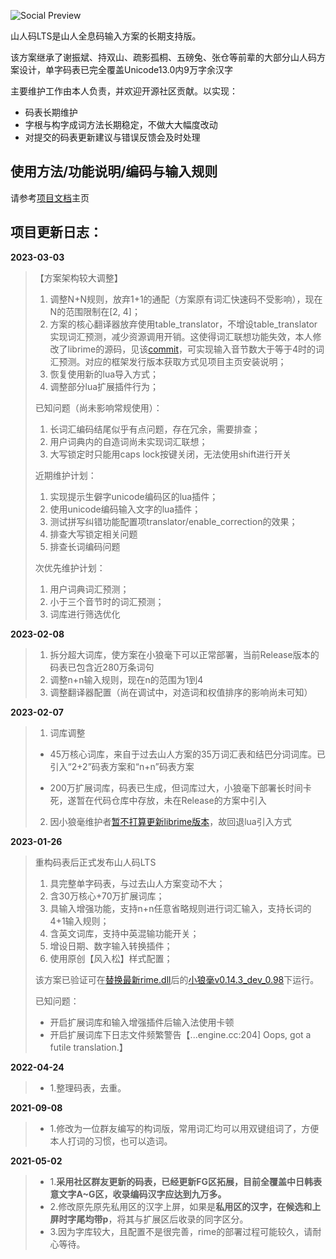 ![Social Preview](https://user-images.githubusercontent.com/54578647/217300073-75a2cd02-756e-45ad-a272-5e32178a51dc.png)

山人码LTS是山人全息码输入方案的长期支持版。

该方案继承了谢振斌、持双山、疏影孤桐、五磅兔、张仓等前辈的大部分山人码方案设计，单字码表已完全覆盖Unicode13.0内9万字余汉字

主要维护工作由本人负责，并欢迎开源社区贡献。以实现：

- 码表长期维护
- 字根与构字成词方法长期稳定，不做大大幅度改动
- 对提交的码表更新建议与错误反馈会及时处理

## 使用方法/功能说明/编码与输入规则

请参考[项目文档](https://siuze.github.io/ShanRenMaLTS/)主页


## 项目更新日志：

**2023-03-03**
> 【方案架构较大调整】
> 
> 1. 调整N+N规则，放弃1+1的通配（方案原有词汇快速码不受影响），现在N的范围限制在[2, 4]；
> 2. 方案的核心翻译器放弃使用table_translator，不增设table_translator实现词汇预测，减少资源调用开销。这使得词汇联想功能失效，本人修改了librime的源码，见该[commit](https://github.com/rime/librime/issues/568#issuecomment-1452135770)，可实现输入音节数大于等于4时的词汇预测。对应的框架发行版本获取方式见项目主页安装说明；
> 3. 恢复使用新的lua导入方式；
> 4. 调整部分lua扩展插件行为；
> 
> 
> 已知问题（尚未影响常规使用）：
> 1. 长词汇编码结尾似乎有点问题，存在冗余，需要排查；
> 2. 用户词典内的自造词尚未实现词汇联想；
> 3. 大写锁定时只能用caps lock按键关闭，无法使用shift进行开关
> 
> 近期维护计划：
> 1. 实现提示生僻字unicode编码区的lua插件；
> 2. 使用unicode编码输入文字的lua插件；
> 3. 测试拼写纠错功能配置项translator/enable_correction的效果；
> 4. 排查大写锁定相关问题
> 5. 排查长词编码问题
> 
> 次优先维护计划：
> 1. 用户词典词汇预测；
> 2. 小于三个音节时的词汇预测；
> 3. 词库进行筛选优化

**2023-02-08**
> 1. 拆分超大词库，使方案在小狼毫下可以正常部署，当前Release版本的码表已包含近280万条词句
> 2. 调整n+n输入规则，现在n的范围为1到4
> 3. 调整翻译器配置（尚在调试中，对造词和权值排序的影响尚未可知） 

**2023-02-07**

>1. 词库调整
>
>  -  45万核心词库，来自于过去山人方案的35万词汇表和结巴分词词库。已引入“2+2”码表方案和“n+n”码表方案
>
>  -  200万扩展词库，码表已生成，但词库过大，小狼毫下部署长时间卡死，遂暂在代码仓库中存放，未在Release的方案中引入
>
>2. 因小狼毫维护者[暂不打算更新librime版本](https://github.com/rime/weasel/issues/821)，故回退lua引入方式

**2023-01-26**

>重构码表后正式发布山人码LTS
>
> 1. 具完整单字码表，与过去山人方案变动不大；
> 2. 含30万核心+70万扩展词库；
> 3. 具输入增强功能，支持n+n任意省略规则进行词汇输入，支持长词的4+1输入规则；
> 4. 含英文词库，支持中英混输功能开关；
> 5. 增设日期、数字输入转换插件；
> 6. 使用原创【风入松】样式配置；
>
>该方案已验证可在[替换最新rime.dll](https://github.com/rime/weasel/issues/821)后的[小狼毫v0.14.3_dev_0.98](https://github.com/fxliang/weasel/releases/tag/0.14.3_dev_0.98)下运行。
>
>已知问题：
>
> - 开启扩展词库和输入增强插件后输入法使用卡顿
> - 开启扩展词库下日志文件频繁警告【...engine.cc:204] Oops, got a futile translation.】

**2022-04-24**
> - 1.整理码表，去重。

**2021-09-08**
> - 1.修改为一位群友编写的构词版，常用词汇均可以用双键组词了，方便本人打词的习惯，也可以造词。

**2021-05-02**
> - 1.**采用社区群友更新的码表，已经更新FG区拓展，目前全覆盖中日韩表意文字A~G区，收录编码汉字应达到九万多。**
> - 2.修改原先原先私用区的汉字上屏，如果是**私用区的汉字，在候选和上屏时字尾均带p**，将其与扩展区后收录的同字区分。
> - 3.因为字库较大，且配置不是很完善，rime的部署过程可能较久，请耐心等待。
